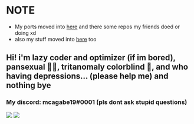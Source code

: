 # NOTE
- My ports moved into [here](https://github.com/orgs/MobilePorting/repositories) and there some repos my friends doed or doing xd
- also my stuff moved into [here](https://github.com/orgs/mcagabe19-stuff/repositories) too

## Hi! i'm lazy coder and optimizer (if im bored), pansexual 🏳️‍🌈, tritanomaly colorblind 🥲, and who having depressions... (please help me) and nothing bye
### My discord: mcagabe19#0001 (pls dont ask stupid questions)

![](https://github-readme-stats.vercel.app/api?username=mcagabe19&show_icons=true&theme=vue-dark)
![](https://github-readme-stats.vercel.app/api/top-langs/?username=mcagabe19&layout=compact&show_icons=true&theme=vue-dark)
